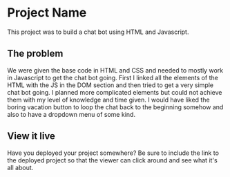 # Project Name

This project was to build a chat bot using HTML and Javascript. 

## The problem
We were given the base code in HTML and CSS and needed to mostly work in Javascript to get the chat bot going. 
First I linked all the elements of the HTML with the JS in the DOM section and then tried to get a  very simple chat bot going. I planned more complicated elements but could not achieve them with my level of knowledge and time given. I would have liked the boring vacation button to loop the chat back to the beginning somehow and also to have a dropdown menu of some kind. 

## View it live

Have you deployed your project somewhere? Be sure to include the link to the deployed project so that the viewer can click around and see what it's all about.

